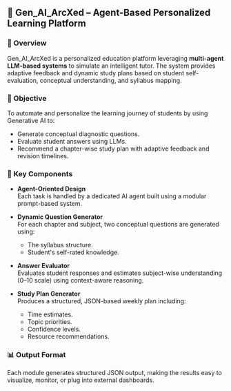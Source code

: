 ## 📘 Gen_AI_ArcXed – Agent-Based Personalized Learning Platform

### 📌 Overview
Gen_AI_ArcXed is a personalized education platform leveraging **multi-agent LLM-based systems** to simulate an intelligent tutor. The system provides adaptive feedback and dynamic study plans based on student self-evaluation, conceptual understanding, and syllabus mapping.

### 🎯 Objective
To automate and personalize the learning journey of students by using Generative AI to:
- Generate conceptual diagnostic questions.
- Evaluate student answers using LLMs.
- Recommend a chapter-wise study plan with adaptive feedback and revision timelines.

### 🧠 Key Components
- **Agent-Oriented Design**  
  Each task is handled by a dedicated AI agent built using a modular prompt-based system.

- **Dynamic Question Generator**  
  For each chapter and subject, two conceptual questions are generated using:
  - The syllabus structure.
  - Student's self-rated knowledge.

- **Answer Evaluator**  
  Evaluates student responses and estimates subject-wise understanding (0–10 scale) using context-aware reasoning.

- **Study Plan Generator**  
  Produces a structured, JSON-based weekly plan including:
  - Time estimates.
  - Topic priorities.
  - Confidence levels.
  - Resource recommendations.

### 📊 Output Format
Each module generates structured JSON output, making the results easy to visualize, monitor, or plug into external dashboards.
